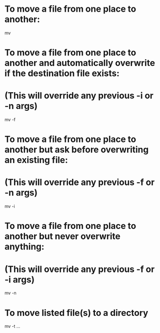 # To move a file from one place to another:

mv <src> <dest>

# To move a file from one place to another and automatically overwrite if the destination file exists:

# (This will override any previous -i or -n args)

mv -f <src> <dest>

# To move a file from one place to another but ask before overwriting an existing file:

# (This will override any previous -f or -n args)

mv -i <src> <dest>

# To move a file from one place to another but never overwrite anything:

# (This will override any previous -f or -i args)

mv -n <src> <dest>

# To move listed file(s) to a directory

mv -t <dest> <file>...
